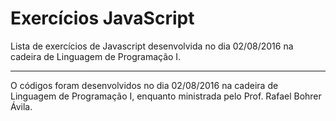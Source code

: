 # Exercícios JavaScript

Lista de exercícios de Javascript desenvolvida no dia 02/08/2016 na cadeira de Linguagem de Programação I.

---

O códigos foram desenvolvidos no dia 02/08/2016 na cadeira de Linguagem de Programação I, enquanto ministrada pelo Prof. Rafael Bohrer Ávila.
